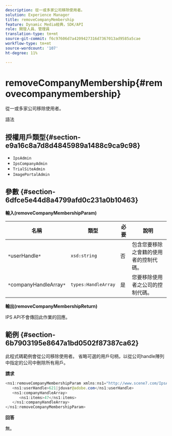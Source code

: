 ```yaml
---
description: 從一或多家公司移除使用者。
solution: Experience Manager
title: removeCompanyMembership
feature: Dynamic Media經典，SDK/API
role: 開發人員、管理員
translation-type: tm+mt
source-git-commit: f6c97606d7a4209427316d7367013ad9585a5cae
workflow-type: tm+mt
source-wordcount: '107'
ht-degree: 11%

---
```



# removeCompanyMembership{#removecompanymembership}

從一或多家公司移除使用者。

語法

## 授權用戶類型{#section-e9a16c8a7d8d4845989a1488c9ca9c98}

* `IpsAdmin`
* `IpsCompanyAdmin`
* `TrialSiteAdmin`
* `ImagePortalAdmin`

## 參數 {#section-6dfce5e44d8a4799afd0c231a0b10463}

**輸入(removeCompanyMembershipParam)**

| 名稱 | 類型 | 必要 | 說明 |
|---|---|---|---|
| `*`userHandle`*` | `xsd:string` | 否 | 包含您要移除之會籍的使用者的控制代碼。 |
| `*`companyHandleArray`*` | `types:HandleArray` | 是 | 您要移除使用者之公司的控制代碼。 |

**輸出(removeCompanyMembershipReturn)**

IPS API不會傳回此作業的回應。

## 範例 {#section-6b7903195e8647a1bd0502f87387ca62}

此程式碼範例會從公司移除使用者。 省略可選的用戶句柄，以從公司handle陣列中指定的公司中刪除所有用戶。

**請求**

```java
<ns1:removeCompanyMembershipParam xmlns:ns1="http://www.scene7.com/IpsApi/xsd">
   <ns1:userHandle>621|jduvar@adobe.com</ns1:userHandle>
   <ns1:companyHandleArray>
      <ns1:items>47</ns1:items>
   </ns1:companyHandleArray>
</ns1:removeCompanyMembershipParam>
```

**回答**

無。
